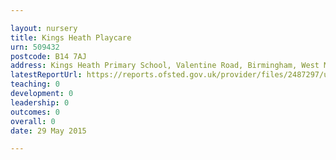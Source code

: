 ```yaml
---

layout: nursery
title: Kings Heath Playcare
urn: 509432
postcode: B14 7AJ
address: Kings Heath Primary School, Valentine Road, Birmingham, West Midlands, B14 7AJ
latestReportUrl: https://reports.ofsted.gov.uk/provider/files/2487297/urn/509432.pdf
teaching: 0
development: 0
leadership: 0
outcomes: 0
overall: 0
date: 29 May 2015

---
```

